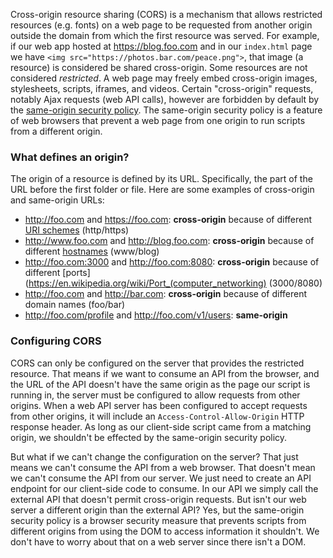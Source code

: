 Cross-origin resource sharing (CORS) is a mechanism that allows restricted resources (e.g. fonts) on a web page to be requested from another origin outside the domain from which the first resource was served. For example, if our web app hosted at https://blog.foo.com and in our `index.html` page we have `<img src="https://photos.bar.com/peace.png">`, that image (a resource) is considered be shared cross-origin. Some resources are not considered _restricted_. A web page may freely embed cross-origin images, stylesheets, scripts, iframes, and videos. Certain "cross-origin" requests, notably Ajax requests (web API calls), however are forbidden by default by the [same-origin security policy](https://en.wikipedia.org/wiki/Same-origin_policy). The same-origin security policy is a feature of web browsers that prevent a web page from one origin to run scripts from a different origin.


### What defines an origin?

The origin of a resource is defined by its URL. Specifically, the part of the URL before the first folder or file. Here are some examples of cross-origin and same-origin URLs:

* http://foo.com and https://foo.com: **cross-origin** because of different [URI schemes](https://en.wikipedia.org/wiki/Uniform_Resource_Identifier) (http/https)
* http://www.foo.com and http://blog.foo.com: **cross-origin** because of different [hostnames](https://en.wikipedia.org/wiki/Hostname) (www/blog)
* http://foo.com:3000 and http://foo.com:8080: **cross-origin** because of different [ports](https://en.wikipedia.org/wiki/Port_(computer_networking) (3000/8080)
* http://foo.com and http://bar.com: **cross-origin** because of different domain names (foo/bar)
* http://foo.com/profile and http://foo.com/v1/users: **same-origin**


### Configuring CORS

CORS can only be configured on the server that provides the restricted resource. That means if we want to consume an API from the browser, and the URL of the API doesn't have the same origin as the page our script is running in, the server must be configured to allow requests from other origins. When a web API server has been configured to accept requests from other origins, it will include an `Access-Control-Allow-Origin` HTTP response header. As long as our client-side script came from a matching origin, we shouldn't be effected by the same-origin security policy.

But what if we can't change the configuration on the server? That just means we can't consume the API from a web browser. That doesn't mean we can't consume the API from our server. We just need to create an API endpoint for our client-side code to consume. In our API we simply call the external API that doesn't permit cross-origin requests. But isn't our web server a different origin than the external API? Yes, but the same-origin security policy is a browser security measure that prevents scripts from different origins from using the DOM to access information it shouldn't. We don't have to worry about that on a web server since there isn't a DOM.
